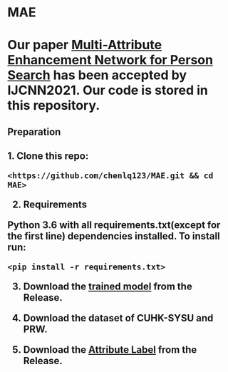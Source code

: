 <h1>MAE<h1>

Our paper [Multi-Attribute Enhancement Network for Person Search](https://arxiv.org/ftp/arxiv/papers/2102/2102.07968.pdf) has been accepted by IJCNN2021. Our code is stored in this repository.

<h2>Preparation<h2>
  1. Clone this repo:
  
  `<https://github.com/chenlq123/MAE.git && cd MAE>`
  
  
  2. Requirements
  
  Python 3.6 with all requirements.txt(except for the first line) dependencies installed. To install run:
  
  `<pip install -r requirements.txt>`
  
  
  
  3. Download the [trained model](https://github.com/chenlq123/MAE/releases/download/v1.0/pre_train.zip) from the Release.
  
  
  
  4. Download the dataset of CUHK-SYSU and PRW.
  
  
  
  5. Download the [Attribute Label](https://github.com/chenlq123/MAE/releases/download/v1.0/pre_train.zip) from the Release.
  
  
